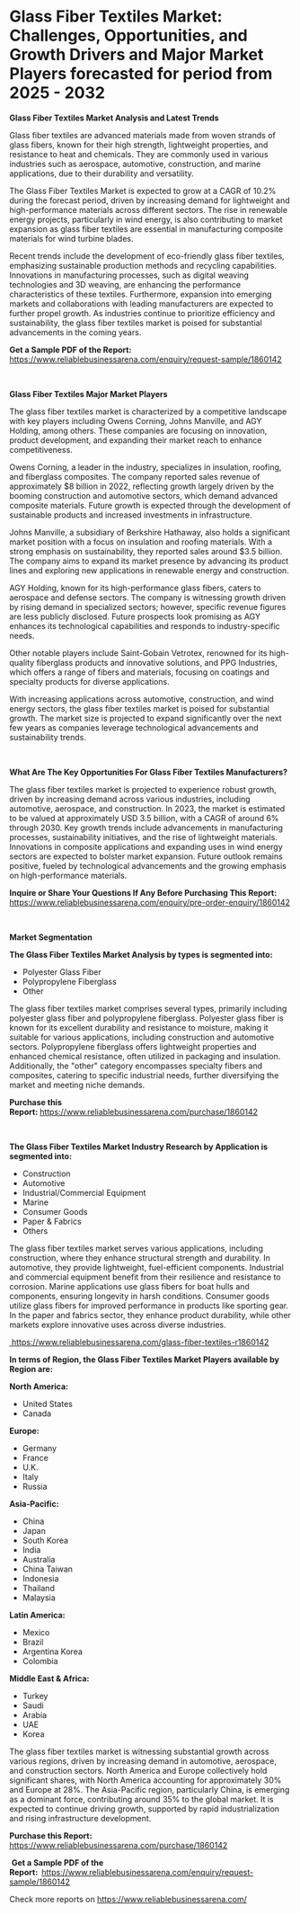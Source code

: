 <p><h1>Glass Fiber Textiles Market: Challenges, Opportunities, and Growth Drivers and Major Market Players forecasted for period from 2025 - 2032</h1></p><p><strong>Glass Fiber Textiles Market Analysis and Latest Trends</strong></p>
<p><p>Glass fiber textiles are advanced materials made from woven strands of glass fibers, known for their high strength, lightweight properties, and resistance to heat and chemicals. They are commonly used in various industries such as aerospace, automotive, construction, and marine applications, due to their durability and versatility.</p><p>The Glass Fiber Textiles Market is expected to grow at a CAGR of 10.2% during the forecast period, driven by increasing demand for lightweight and high-performance materials across different sectors. The rise in renewable energy projects, particularly in wind energy, is also contributing to market expansion as glass fiber textiles are essential in manufacturing composite materials for wind turbine blades.</p><p>Recent trends include the development of eco-friendly glass fiber textiles, emphasizing sustainable production methods and recycling capabilities. Innovations in manufacturing processes, such as digital weaving technologies and 3D weaving, are enhancing the performance characteristics of these textiles. Furthermore, expansion into emerging markets and collaborations with leading manufacturers are expected to further propel growth. As industries continue to prioritize efficiency and sustainability, the glass fiber textiles market is poised for substantial advancements in the coming years.</p></p>
<p><strong>Get a Sample PDF of the Report:&nbsp;</strong> <a href="https://www.reliablebusinessarena.com/enquiry/request-sample/1860142?utm_campaign=3251&utm_medium=2&utm_source=Github&utm_content=ia&utm_term=02042025&utm_id=glass-fiber-textiles">https://www.reliablebusinessarena.com/enquiry/request-sample/1860142</a></p>
<p>&nbsp;</p>
<p><strong>Glass Fiber Textiles Major Market Players</strong></p>
<p><p>The glass fiber textiles market is characterized by a competitive landscape with key players including Owens Corning, Johns Manville, and AGY Holding, among others. These companies are focusing on innovation, product development, and expanding their market reach to enhance competitiveness.</p><p>Owens Corning, a leader in the industry, specializes in insulation, roofing, and fiberglass composites. The company reported sales revenue of approximately $8 billion in 2022, reflecting growth largely driven by the booming construction and automotive sectors, which demand advanced composite materials. Future growth is expected through the development of sustainable products and increased investments in infrastructure.</p><p>Johns Manville, a subsidiary of Berkshire Hathaway, also holds a significant market position with a focus on insulation and roofing materials. With a strong emphasis on sustainability, they reported sales around $3.5 billion. The company aims to expand its market presence by advancing its product lines and exploring new applications in renewable energy and construction.</p><p>AGY Holding, known for its high-performance glass fibers, caters to aerospace and defense sectors. The company is witnessing growth driven by rising demand in specialized sectors; however, specific revenue figures are less publicly disclosed. Future prospects look promising as AGY enhances its technological capabilities and responds to industry-specific needs.</p><p>Other notable players include Saint-Gobain Vetrotex, renowned for its high-quality fiberglass products and innovative solutions, and PPG Industries, which offers a range of fibers and materials, focusing on coatings and specialty products for diverse applications. </p><p>With increasing applications across automotive, construction, and wind energy sectors, the glass fiber textiles market is poised for substantial growth. The market size is projected to expand significantly over the next few years as companies leverage technological advancements and sustainability trends.</p></p>
<p>&nbsp;</p>
<p><strong>What Are The Key Opportunities For Glass Fiber Textiles Manufacturers?</strong></p>
<p><p>The glass fiber textiles market is projected to experience robust growth, driven by increasing demand across various industries, including automotive, aerospace, and construction. In 2023, the market is estimated to be valued at approximately USD 3.5 billion, with a CAGR of around 6% through 2030. Key growth trends include advancements in manufacturing processes, sustainability initiatives, and the rise of lightweight materials. Innovations in composite applications and expanding uses in wind energy sectors are expected to bolster market expansion. Future outlook remains positive, fueled by technological advancements and the growing emphasis on high-performance materials.</p></p>
<p><strong>Inquire or Share Your Questions If Any Before Purchasing This Report:</strong> <a href="https://www.reliablebusinessarena.com/enquiry/pre-order-enquiry/1860142?utm_campaign=3251&utm_medium=2&utm_source=Github&utm_content=ia&utm_term=02042025&utm_id=glass-fiber-textiles">https://www.reliablebusinessarena.com/enquiry/pre-order-enquiry/1860142</a></p>
<p>&nbsp;</p>
<p><strong>Market Segmentation</strong></p>
<p><strong>The Glass Fiber Textiles Market Analysis by types is segmented into:</strong></p>
<p><ul><li>Polyester Glass Fiber</li><li>Polypropylene Fiberglass</li><li>Other</li></ul></p>
<p><p>The glass fiber textiles market comprises several types, primarily including polyester glass fiber and polypropylene fiberglass. Polyester glass fiber is known for its excellent durability and resistance to moisture, making it suitable for various applications, including construction and automotive sectors. Polypropylene fiberglass offers lightweight properties and enhanced chemical resistance, often utilized in packaging and insulation. Additionally, the "other" category encompasses specialty fibers and composites, catering to specific industrial needs, further diversifying the market and meeting niche demands.</p></p>
<p><strong>Purchase this Report:&nbsp;</strong><a href="https://www.reliablebusinessarena.com/purchase/1860142?utm_campaign=3251&utm_medium=2&utm_source=Github&utm_content=ia&utm_term=02042025&utm_id=glass-fiber-textiles">https://www.reliablebusinessarena.com/purchase/1860142</a></p>
<p>&nbsp;</p>
<p><strong>The Glass Fiber Textiles Market Industry Research by Application is segmented into:</strong></p>
<p><ul><li>Construction</li><li>Automotive</li><li>Industrial/Commercial Equipment</li><li>Marine</li><li>Consumer Goods</li><li>Paper & Fabrics</li><li>Others</li></ul></p>
<p><p>The glass fiber textiles market serves various applications, including construction, where they enhance structural strength and durability. In automotive, they provide lightweight, fuel-efficient components. Industrial and commercial equipment benefit from their resilience and resistance to corrosion. Marine applications use glass fibers for boat hulls and components, ensuring longevity in harsh conditions. Consumer goods utilize glass fibers for improved performance in products like sporting gear. In the paper and fabrics sector, they enhance product durability, while other markets explore innovative uses across diverse industries.</p></p>
<p><a href="https://www.reliablebusinessarena.com/glass-fiber-textiles-r1860142?utm_campaign=3251&utm_medium=2&utm_source=Github&utm_content=ia&utm_term=02042025&utm_id=glass-fiber-textiles">&nbsp;https://www.reliablebusinessarena.com/glass-fiber-textiles-r1860142</a></p>
<p><strong>In terms of Region, the Glass Fiber Textiles Market Players available by Region are:</strong></p>
<p>
    <p> <strong> North America: </strong>
        <ul>
            <li>United States</li>
            <li>Canada</li>
        </ul>
        </p> 
    <p> <strong> Europe: </strong>
        <ul>
            <li>Germany</li>
            <li>France</li>
            <li>U.K.</li>
            <li>Italy</li>
            <li>Russia</li>
        </ul>
        </p> 
    <p> <strong> Asia-Pacific: </strong>
        <ul>
            <li>China</li>
            <li>Japan</li>
            <li>South Korea</li>
            <li>India</li>
            <li>Australia</li>
            <li>China Taiwan</li>
            <li>Indonesia</li>
            <li>Thailand</li>
            <li>Malaysia</li>
        </ul>
        </p> 
    <p> <strong> Latin America: </strong>
        <ul>
            <li>Mexico</li>
            <li>Brazil</li>
            <li>Argentina Korea</li>
            <li>Colombia</li>
        </ul>
        </p> 
    <p> <strong> Middle East & Africa: </strong>
        <ul>
            <li>Turkey</li>
            <li>Saudi</li>
            <li>Arabia</li>
            <li>UAE</li>
            <li>Korea</li>
        </ul>
    </p>
    </p>
<p><p>The glass fiber textiles market is witnessing substantial growth across various regions, driven by increasing demand in automotive, aerospace, and construction sectors. North America and Europe collectively hold significant shares, with North America accounting for approximately 30% and Europe at 28%. The Asia-Pacific region, particularly China, is emerging as a dominant force, contributing around 35% to the global market. It is expected to continue driving growth, supported by rapid industrialization and rising infrastructure development.</p></p>
<p><strong>Purchase this Report: </strong><a href="https://www.reliablebusinessarena.com/purchase/1860142?utm_campaign=3251&utm_medium=2&utm_source=Github&utm_content=ia&utm_term=02042025&utm_id=glass-fiber-textiles">https://www.reliablebusinessarena.com/purchase/1860142</a></p>
<p>&nbsp;<strong>Get a Sample PDF of the Report:&nbsp;&nbsp;</strong><a href="https://www.reliablebusinessarena.com/enquiry/request-sample/1860142?utm_campaign=3251&utm_medium=2&utm_source=Github&utm_content=ia&utm_term=02042025&utm_id=glass-fiber-textiles">https://www.reliablebusinessarena.com/enquiry/request-sample/1860142</a></p>
<p><strong></strong></p>
<p>Check more reports on <a href="https://www.reliablebusinessarena.com/?utm_campaign=3251&utm_medium=2&utm_source=Github&utm_content=ia&utm_term=02042025&utm_id=glass-fiber-textiles">https://www.reliablebusinessarena.com/</a></p>
